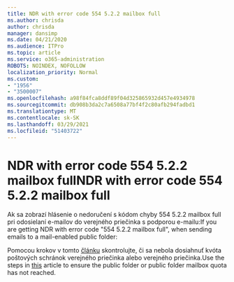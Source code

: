 ```yaml
---
title: NDR with error code 554 5.2.2 mailbox full
ms.author: chrisda
author: chrisda
manager: dansimp
ms.date: 04/21/2020
ms.audience: ITPro
ms.topic: article
ms.service: o365-administration
ROBOTS: NOINDEX, NOFOLLOW
localization_priority: Normal
ms.custom:
- "1956"
- "3500007"
ms.openlocfilehash: a98f84fca8ddf89f04d325865932d457e4934978
ms.sourcegitcommit: db908b3da2c7a6508a77bf4f2c80afb294fadbd1
ms.translationtype: MT
ms.contentlocale: sk-SK
ms.lasthandoff: 03/29/2021
ms.locfileid: "51403722"
---
```

# <a name="ndr-with-error-code-554-522-mailbox-full"></a><span data-ttu-id="b5f49-102">NDR with error code 554 5.2.2 mailbox full</span><span class="sxs-lookup"><span data-stu-id="b5f49-102">NDR with error code 554 5.2.2 mailbox full</span></span>

<span data-ttu-id="b5f49-103">Ak sa zobrazí hlásenie o nedoručení s kódom chyby 554 5.2.2 mailbox full pri odosielaní e-mailov do verejného priečinka s podporou e-mailu:</span><span class="sxs-lookup"><span data-stu-id="b5f49-103">If you are getting NDR with error code "554 5.2.2 mailbox full", when sending emails to a mail-enabled public folder:</span></span>  

<span data-ttu-id="b5f49-104">Pomocou krokov v tomto [článku](https://aka.ms/554522) skontrolujte, či sa nebola dosiahnuť kvóta poštových schránok verejného priečinka alebo verejného priečinka.</span><span class="sxs-lookup"><span data-stu-id="b5f49-104">Use the steps in [this](https://aka.ms/554522) article to ensure the public folder or public folder mailbox quota has not reached.</span></span>

